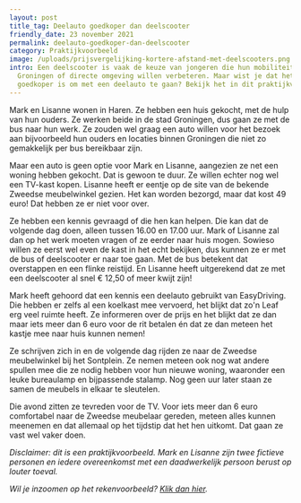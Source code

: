 ```yaml
---
layout: post
title_tag: Deelauto goedkoper dan deelscooter
friendly_date: 23 november 2021
permalink: deelauto-goedkoper-dan-deelscooter
category: Praktijkvoorbeeld
image: /uploads/prijsvergelijking-kortere-afstand-met-deelscooters.png
intro: Een deelscooter is vaak de keuze van jongeren die hun mobiliteit binnen
  Groningen of directe omgeving willen verbeteren. Maar wist je dat het vaak
  goedkoper is om met een deelauto te gaan? Bekijk het in dit praktijkvoorbeeld.
---
```

Mark en Lisanne wonen in Haren. Ze hebben een huis gekocht, met de hulp van hun ouders. Ze werken beide in de stad Groningen, dus gaan ze met de bus naar hun werk. Ze zouden wel graag een auto willen voor het bezoek aan bijvoorbeeld hun ouders en locaties binnen Groningen die niet zo gemakkelijk per bus bereikbaar zijn.

Maar een auto is geen optie voor Mark en Lisanne, aangezien ze net een woning hebben gekocht. Dat is gewoon te duur. Ze willen echter nog wel een TV-kast kopen. Lisanne heeft er eentje op de site van de bekende Zweedse meubelwinkel gezien. Het kan worden bezorgd, maar dat kost 49 euro! Dat hebben ze er niet voor over.

Ze hebben een kennis gevraagd of die hen kan helpen. Die kan dat de volgende dag doen, alleen tussen 16.00 en 17.00 uur. Mark of Lisanne zal dan op het werk moeten vragen of ze eerder naar huis mogen. Sowieso willen ze eerst wel even de kast in het echt bekijken, dus kunnen ze er met de bus of deelscooter er naar toe gaan. Met de bus betekent dat overstappen en een flinke reistijd. En Lisanne heeft uitgerekend dat ze met een deelscooter al snel € 12,50 of meer kwijt zijn!

Mark heeft gehoord dat een kennis een deelauto gebruikt van EasyDriving. Die hebben er zelfs al een koelkast mee vervoerd, het blijkt dat zo'n Leaf erg veel ruimte heeft. Ze informeren over de prijs en het blijkt dat ze dan maar iets meer dan 6 euro voor de rit betalen én dat ze dan meteen het kastje mee naar huis kunnen nemen!

Ze schrijven zich in en de volgende dag rijden ze naar de Zweedse meubelwinkel bij het Sontplein. Ze nemen meteen ook nog wat andere spullen mee die ze nodig hebben voor hun nieuwe woning, waaronder een leuke bureaulamp en bijpassende stalamp. Nog geen uur later staan ze samen de meubels in elkaar te sleutelen.

Die avond zitten ze tevreden voor de TV. Voor iets meer dan 6 euro comfortabel naar de Zweedse meubelaar gereden, meteen alles kunnen meenemen en dat allemaal op het tijdstip dat het hen uitkomt. Dat gaan ze vast wel vaker doen.

*Disclaimer: dit is een praktijkvoorbeeld. Mark en Lisanne zijn twee fictieve personen en iedere overeenkomst met een daadwerkelijk persoon berust op louter toeval.*

*Wil je inzoomen op het rekenvoorbeeld? [Klik dan hier](https://d33wubrfki0l68.cloudfront.net/841a90b9def7f150676afb04d88117d94d2f2104/84736/uploads/prijsvergelijking-kortere-afstand-met-deelscooters.png).*